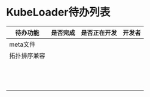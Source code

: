 # KubeLoader待办列表

| **待办功能** | 是否完成 | 是否正在开发 | 开发者 |
| --- | --- | --- | --- |
| meta文件 |  |  |  |
| 拓扑排序兼容 |  |  |  |
|  |  |  |  |
|  |  |  |  |
|  |  |  |  |
|  |  |  |  |
|  |  |  |  |
|  |  |  |  |
|  |  |  |  |
|  |  |  |  |
|  |  |  |  |
|  |  |  |  |
|  |  |  |  |
|  |  |  |  |
|  |  |  |  |
